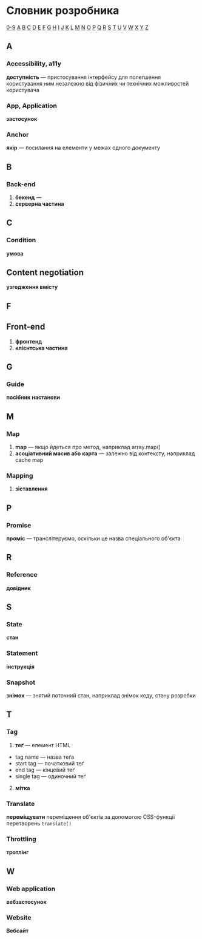 # Словник розробника

[0-9](#0-9) [A](#a) [B](#b) [C](#c) [D](#d) [E](#e) [F](#f) [G](#g) [H](#h) [I](#i) [J](#j) [K](#k) [L](#l) [M](#m) [N](#n) [O](#o) [P](#p) [Q](#q) [R](#r) [S](#s) [T](#t) [U](#u) [V](#v) [W](#w) [X](#x) [Y](#y) [Z](#z)

## A

### Accessibility, a11y

**доступність** — пристосування інтерфейсу для полегшення користування ним незалежно від фізичних чи технічних можливостей користувача

### App, Application

**застосунок**

### Anchor

**якір** — посилання на елементи у межах одного документу

## B

### Back-end

1. **бекенд** — 
2. **серверна частина**

## C

### Condition

**умова**

## Content negotiation

**узгодження вмісту**

## F

## Front-end

1. **фронтенд**
2. **клієнтська частина**

## G

### Guide

**посібник**
**настанови**

## M

### Map

1. **map** — якщо йдеться про метод, наприклад array.map()
2. **асоціативний масив або карта** — залежно від контексту, наприклад cache map

### Mapping

1. **зіставлення**

## P

### Promise

**проміс** — транслітеруємо, оскільки це назва спеціального об'єкта

## R

### Reference

**довідник**

## S

### State

**стан**

### Statement

**інструкція**

### Snapshot

**знімок** — знятий поточний стан, наприклад знімок коду, стану розробки

## T

### Tag

1. **теґ** — елемент HTML
* tag name — назва теґа
* start tag — початковий теґ
* end tag — кінцевий теґ
* single tag — одиночний теґ
2. **мітка**

### Translate

**переміщувати** переміщення об'єктів за допомогою CSS-функції перетворень `translate()`

### Throttling

**тротлінг**

## W

### Web application

**вебзастосунок**

### Website

**Вебсайт**
